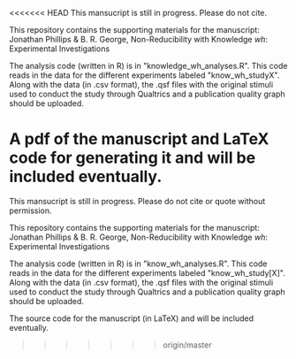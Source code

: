 <<<<<<< HEAD
This mansucript is still in progress. Please do not cite.

This repository contains the supporting materials for the manuscript: Jonathan Phillips & B. R. George, Non-Reducibility with Knowledge *wh*: Experimental Investigations

The analysis code (written in R) is in "knowledge_wh_analyses.R". This code reads in the data for the different experiments labeled "know_wh_studyX". Along with the data (in .csv format), the .qsf files with the original stimuli used to conduct the study through Qualtrics and a publication quality graph should be uploaded. 

A pdf of the manuscript and LaTeX code for generating it and will be included eventually. 
=======
This mansucript is still in progress. Please do not cite or quote without permission.

This repository contains the supporting materials for the manuscript: Jonathan Phillips & B. R. George, Non-Reducibility with Knowledge *wh*: Experimental Investigations

The analysis code (written in R) is in "know_wh_analyses.R". This code reads in the data for the different experiments labeled "know_wh_study[X]". Along with the data (in .csv format), the .qsf files with the original stimuli used to conduct the study through Qualtrics and a publication quality graph should be uploaded.

The source code for the manuscript (in LaTeX) and will be included eventually.
>>>>>>> origin/master
